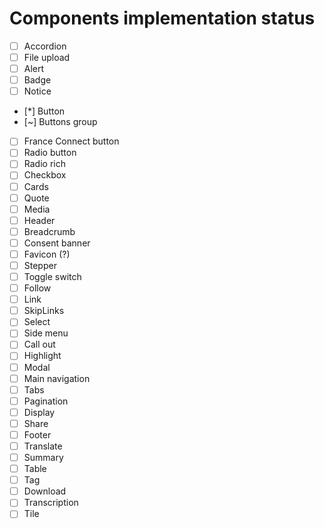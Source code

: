 # Components implementation status

-   [ ] Accordion
-   [ ] File upload
-   [ ] Alert
-   [ ] Badge
-   [ ] Notice
-   [*] Button
-   [~] Buttons group
-   [ ] France Connect button
-   [ ] Radio button
-   [ ] Radio rich
-   [ ] Checkbox
-   [ ] Cards
-   [ ] Quote
-   [ ] Media
-   [ ] Header
-   [ ] Breadcrumb
-   [ ] Consent banner
-   [ ] Favicon (?)
-   [ ] Stepper
-   [ ] Toggle switch
-   [ ] Follow
-   [ ] Link
-   [ ] SkipLinks
-   [ ] Select
-   [ ] Side menu
-   [ ] Call out
-   [ ] Highlight
-   [ ] Modal
-   [ ] Main navigation
-   [ ] Tabs
-   [ ] Pagination
-   [ ] Display
-   [ ] Share
-   [ ] Footer
-   [ ] Translate
-   [ ] Summary
-   [ ] Table
-   [ ] Tag
-   [ ] Download
-   [ ] Transcription
-   [ ] Tile
